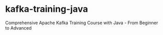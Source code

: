 # kafka-training-java
Comprehensive Apache Kafka Training Course with Java - From Beginner to Advanced
